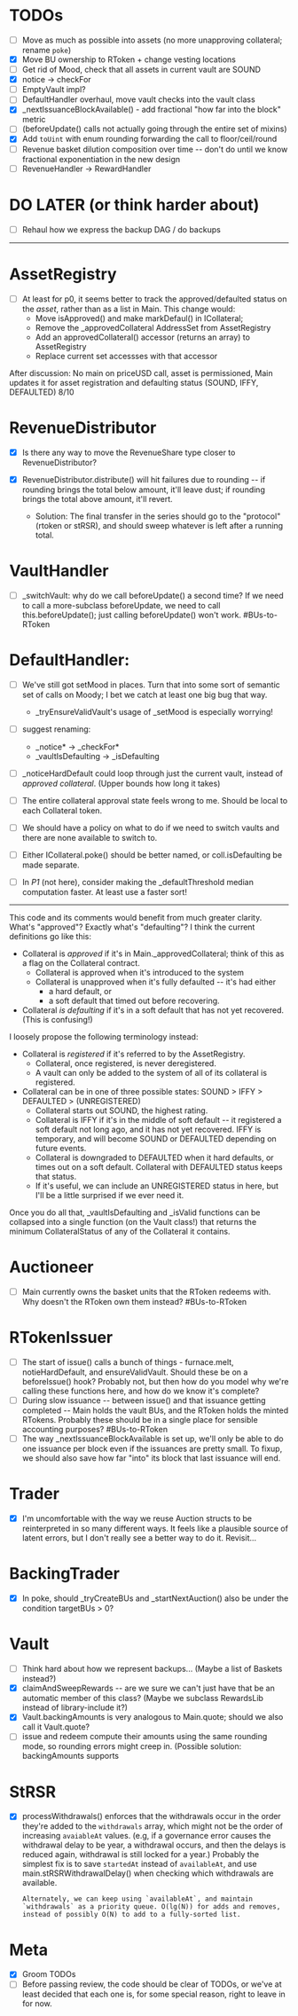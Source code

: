 # TODOs
- [ ] Move as much as possible into assets (no more unapproving collateral; rename `poke`)
- [x] Move BU ownership to RToken + change vesting locations
- [ ] Get rid of Mood, check that all assets in current vault are SOUND
- [x] notice -> checkFor
- [ ] EmptyVault impl?
- [ ] DefaultHandler overhaul, move vault checks into the vault class
- [x] _nextIssuanceBlockAvailable() - add fractional "how far into the block" metric 
- [ ] (beforeUpdate() calls not actually going through the entire set of mixins)
- [x] Add `toUint` with enum rounding forwarding the call to floor/ceil/round
- [ ] Revenue basket dilution composition over time -- don't do until we know fractional exponentiation in the new design
- [ ] RevenueHandler -> RewardHandler

# DO LATER (or think harder about)
- [ ] Rehaul how we express the backup DAG / do backups

----

# AssetRegistry
- [ ] At least for p0, it seems better to track the approved/defaulted status on the *asset*, rather than as a list in Main. This change would:
    - Move isApproved() and make markDefaul() in ICollateral; 
    - Remove the _approvedCollateral AddressSet from AssetRegistry
    - Add an approvedCollateral() accessor (returns an array) to AssetRegistry
    - Replace current set accessses with that accessor

After discussion: No main on priceUSD call, asset is permissioned, Main updates it for asset registration and defaulting status (SOUND, IFFY, DEFAULTED)
8/10

# RevenueDistributor
- [x] Is there any way to move the RevenueShare type closer to RevenueDistributor?

- [x] RevenueDistributor.distribute() will hit failures due to rounding -- if rounding brings the total below amount, it'll leave dust; if rounding brings the total above amount, it'll revert.
    - Solution: The final transfer in the series should go to the "protocol" (rtoken or stRSR), and should sweep whatever is left after a running total.

# VaultHandler
- [ ] _switchVault: why do we call beforeUpdate() a second time? If we need to call a more-subclass beforeUpdate, we need to call this.beforeUpdate(); just calling beforeUpdate() won't work. #BUs-to-RToken


# DefaultHandler:
- [ ] We've still got setMood in places. Turn that into some sort of semantic set of calls on Moody; I bet we catch at least one big bug that way.
    - _tryEnsureValidVault's usage of _setMood is especially worrying!

- [ ] suggest renaming:
    - _notice* -> _checkFor*
    - _vaultIsDefaulting -> _isDefaulting

- [ ] _noticeHardDefault could loop through just the current vault, instead of *approved collateral*. (Upper bounds how long it takes)

- [ ] The entire collateral approval state feels wrong to me. Should be local to each Collateral token.

- [ ] We should have a policy on what to do if we need to switch vaults and there are none available to switch to.

- [ ] Either ICollateral.poke() should be better named, or coll.isDefaulting be made separate.

- [ ] In *P1* (not here), consider making the _defaultThreshold median computation faster. At least use a faster sort!

---

This code and its comments would benefit from much greater clarity. What's "approved"? Exactly what's "defaulting"? I think the current definitions go like this:

- Collateral is _approved_ if it's in Main._approvedCollateral; think of this as a flag on the Collateral contract.
    - Collateral is approved when it's introduced to the system
    - Collateral is unapproved when it's fully defaulted -- it's had either
        - a hard default, or
        - a soft default that timed out before recovering.
- Collateral _is defaulting_ if it's in a soft default that has not yet recovered.
  (This is confusing!)

I loosely propose the following terminology instead:

- Collateral is _registered_ if it's referred to by the AssetRegistry.
    - Collateral, once registered, is never deregistered.
    - A vault can only be added to the system of all of its collateral is registered.
- Collateral can be in one of three possible states: SOUND > IFFY > DEFAULTED > (UNREGISTERED)
    - Collateral starts out SOUND, the highest rating.
    - Collateral is IFFY if it's in the middle of soft default -- it registered a soft default not long ago, and it has not yet recovered. IFFY is temporary, and will become SOUND or DEFAULTED depending on future events.
    - Collateral is downgraded to DEFAULTED when it hard defaults, or times out on a soft default. Collateral with DEFAULTED status keeps that status.
    - If it's useful, we can include an UNREGISTERED status in here, but I'll be a little surprised if we ever need it.

Once you do all that, _vaultIsDefaulting and _isValid functions can be collapsed into a single function (on the Vault class!) that returns the minimum CollateralStatus of any of the Collateral it contains.


# Auctioneer

- [ ] Main currently owns the basket units that the RToken redeems with. Why doesn't the RToken own them instead? #BUs-to-RToken

# RTokenIssuer
- [ ] The start of issue() calls a bunch of things - furnace.melt, notieHardDefault, and ensureValidVault. Should these be on a beforeIssue() hook? Probably not, but then how do you model why we're calling these functions here, and how do we know it's complete?
- [ ] During slow issuance -- between issue() and that issuance getting completed -- Main holds the vault BUs, and the RToken holds the minted RTokens. Probably these should be in a single place for sensible accounting purposes? #BUs-to-RToken
- [ ] The way _nextIssuanceBlockAvailable is set up, we'll only be able to do one issuance per block even if the issuances are pretty small. To fixup, we should also save how far "into" its block that last issuance will end.

# Trader
- [x] I'm uncomfortable with the way we reuse Auction structs to be reinterpreted in so many different ways. It feels like a plausible source of latent errors, but I don't really see a better way to do it. Revisit...

# BackingTrader
- [x] In poke, should _tryCreateBUs and _startNextAuction() also be under the condition targetBUs > 0?

# Vault
- [ ] Think hard about how we represent backups... (Maybe a list of Baskets instead?)
- [x] claimAndSweepRewards -- are we sure we can't just have that be an automatic member of this class? (Maybe we subclass RewardsLib instead of library-include it?)
- [x] Vault.backingAmounts is very analogous to Main.quote; should we also call it Vault.quote?
- [ ] issue and redeem compute their amounts using the same rounding mode, so rounding errors might creep in. (Possible solution: backingAmounts supports 

# StRSR
- [x] processWithdrawals() enforces that the withdrawals occur in the order they're added to the `withdrawals` array, which might not be the order of increasing `avaiableAt` values. (e.g, if a governance error causes the withdrawal delay to be year, a withdrawal occurs, and then the delays is reduced again, withdrawal is still locked for a year.) Probably the simplest fix is to save `startedAt` instead of `availableAt`, and use main.stRSRWithdrawalDelay() when checking which withdrawals are available.
    
      Alternately, we can keep using `availableAt`, and maintain `withdrawals` as a priority queue. O(lg(N)) for adds and removes, instead of possibly O(N) to add to a fully-sorted list.

# Meta
- [x] Groom TODOs
- [ ] Before passing review, the code should be clear of TODOs, or we've at least decided that each one is, for some special reason, right to leave in for now.
